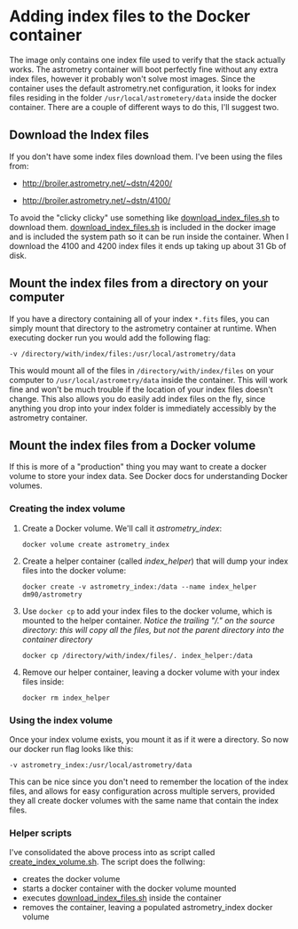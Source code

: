 
# Adding index files to the Docker container
The image only contains one index file used to verify that the stack actually works.  The astrometry container will boot perfectly fine without any extra index files, however it probably won't solve most images.  Since the container uses the default astrometry.net configuration, it looks for index files residing in the folder `/usr/local/astrometery/data` inside the docker container.  There are a couple of different ways to do this, I'll suggest two.

## Download the Index files

If you don't have some index files download them.  I've been using the files from:

* http://broiler.astrometry.net/~dstn/4200/

* http://broiler.astrometry.net/~dstn/4100/

To avoid the "clicky clicky" use something like  [download_index_files.sh](./download_index_files.sh) to download them.  [download_index_files.sh](./download_index_files.sh) is included in the docker image  and is included the system path so it can be run inside the container. When I download the 4100 and 4200 index files it ends up taking up about 31 Gb of disk.

## Mount the index files from a directory on your computer

If you have a directory containing all of your index `*.fits` files, you can simply mount that directory to the astrometry container at runtime.  When executing docker run you would add the following flag:

`-v /directory/with/index/files:/usr/local/astrometry/data`

This would mount all of the files in `/directory/with/index/files` on your computer to `/usr/local/astrometry/data` inside the container.  This will work fine and won't be much trouble if the location of your index files doesn't change.  This also allows you do easily add index files on the fly, since anything you drop into your index folder is immediately accessibly by the astrometry container.

## Mount the index files from a Docker volume

If this is more of a "production" thing you may want to create a docker volume to store your index data.  See Docker docs for understanding Docker volumes.

### Creating the index volume

1. Create a Docker volume.  We'll call it *astrometry_index*:

    `docker volume create astrometry_index`

2. Create a helper container (called *index_helper*) that will dump your index files into the docker volume:

    `docker create -v astrometry_index:/data --name index_helper dm90/astrometry`

3. Use `docker cp` to add your index files to the docker volume, which is mounted to the helper container.  *Notice the trailing "/." on the source directory: this will copy all the files, but not the parent directory into the container directory*

    `docker cp /directory/with/index/files/. index_helper:/data`

4. Remove our helper container, leaving a docker volume with your index files inside:

    `docker rm index_helper`

### Using the index volume

Once your index volume exists, you mount it as if it were a directory.  So now our docker run flag looks like this:

`-v astrometry_index:/usr/local/astrometry/data`

This can be nice since you don't need to remember the location of the index files, and allows for easy configuration across multiple servers, provided they all create docker volumes with the same name that contain the index files.

### Helper scripts

I've consolidated the above process into as script called [create_index_volume.sh](./create_index_volume.sh).  The script does the follwing:

* creates the docker volume
* starts a docker container with the docker volume mounted
* executes [download_index_files.sh](./download_index_files.sh) inside the container
* removes the container, leaving a populated astrometry_index docker volume
